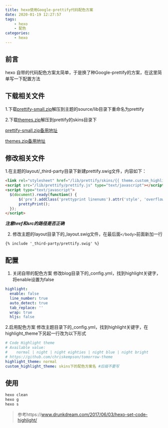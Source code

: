```yaml
---
title: hexo使用Google-prettify代码配色方案
date: 2020-01-19 12:27:57
tags: 
    - hexo
    - 配色
categories:
    - hexo
---
```

## 前言
hexo 自带的代码配色方案太简单，于是换了种Google-prettify的方案，在这里简单写一下配置方法

## 下载相关文件
1.下载[prettify-small.zip](https://raw.githubusercontent.com/google/code-prettify/master/distrib/prettify-small.zip)解压到主题的source/lib目录下重命名为prettify

2.下载[themes.zip](https://jmblog.github.io/color-themes-for-google-code-prettify/themes.zip)解压到prettify的skins目录下

[prettify-small.zip备用地址](/lib/highlight_themes/prettify-small.zip)

[themes.zip备用地址](/lib/highlight_themes/themes.zip)

<!-- more -->
## 修改相关文件
1.在主题的layout/_third-party目录下新建prettify.swig文件，内容如下：
``` html
<link rel="stylesheet" href="/lib/prettify/skins/{{ theme.custom_highlight_theme }}.css" type="text/css">
<script src="/lib/prettify/prettify.js" type="text/javascript"></script>
<script type="text/javascript">
  $(document).ready(function() {
      $('pre').addClass('prettyprint linenums').attr('style', 'overflow:auto;');
      prettyPrint();
  });
</script>
```
***注意href和src的路径是否正确***

2. 修改主题的layout目录下的_layout.swig文件，在最后面`</body>`前面新加一行
```
{% include '_third-party/prettify.swig' %}
```

## 配置
1. 关闭自带的配色方案
修改blog目录下的_config.yml，找到highlight关键字，将enable设置为false
``` yaml
highlight:
  enable: false
  line_number: true
  auto_detect: true
  tab_replace: ''
  wrap: true
  hljs: false
```
2.启用配色方案
修改主题目录下的_config.yml，找到highlight关键字，在highlight_theme下另起一行改为以下形式
``` yaml
# Code Highlight theme
# Available value:
#    normal | night | night eighties | night blue | night bright
# https://github.com/chriskempson/tomorrow-theme
highlight_theme: normal
custom_highlight_theme: skins下的配色方案名 #后缀不要写
```

## 使用
``` bash
hexo clean
hexo g
hexo s
```
>参考https://www.drunkdream.com/2017/06/03/hexo-set-code-highlight/